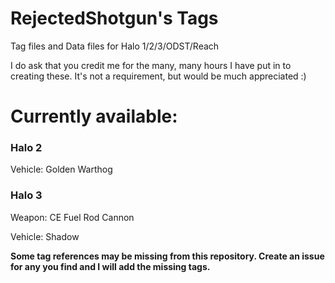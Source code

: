 # RejectedShotgun's Tags
Tag files and Data files for Halo 1/2/3/ODST/Reach

I do ask that you credit me for the many, many hours I have put in to creating these. It's not a requirement, but would be much appreciated :)

# Currently available:

### Halo 2

Vehicle: Golden Warthog



### Halo 3

Weapon: CE Fuel Rod Cannon

Vehicle: Shadow





**Some tag references may be missing from this repository. Create an issue for any you find and I will add the missing tags.**